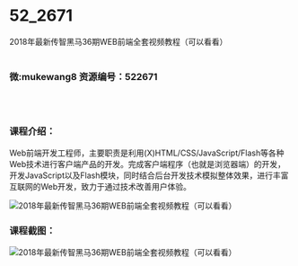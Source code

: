 # 52_2671
2018年最新传智黑马36期WEB前端全套视频教程（可以看看）
<br/></br>
<h3>微:mukewang8 资源编号：522671</h3>
<br/></br>
<h3>课程介绍：</h3>
<div class="para">
<p>Web前端开发工程师，主要职责是利用(X)HTML/CSS/JavaScript/Flash等各种Web技术进行客户端产品的开发。完成客户端程序（也就是浏览器端）的开发，开发JavaScript以及Flash<a target="_blank" rel="noopener">模块</a>，同时结合后台开发技术模拟整体效果，进行丰富互联网的Web开发，致力于通过技术改善用户体验。</p>
<p><span class="title-main"><img src="https://www.ko996.com/wp-content/uploads/img/2018/05/2-68.png" alt="2018年最新传智黑马36期WEB前端全套视频教程（可以看看）"></span></p>
</div>
<div class="info-desc">
<h3>课程截图：</h3>
<p><img src="https://www.ko996.com/wp-content/uploads/img/2018/05/3-72.png" alt="2018年最新传智黑马36期WEB前端全套视频教程（可以看看）"></p>


			
</div>
